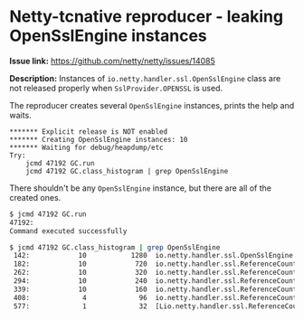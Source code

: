 # Netty-tcnative reproducer - leaking OpenSslEngine instances

**Issue link:** https://github.com/netty/netty/issues/14085

**Description:** Instances of `io.netty.handler.ssl.OpenSslEngine` class are not released properly when `SslProvider.OPENSSL` is used.

The reproducer creates several `OpenSslEngine` instances, prints the help and waits.

```
******* Explicit release is NOT enabled
******* Creating OpenSslEngine instances: 10
******* Waiting for debug/heapdump/etc
Try:
    jcmd 47192 GC.run
    jcmd 47192 GC.class_histogram | grep OpenSslEngine
```

There shouldn't be any `OpenSslEngine` instance, but there are all of the created ones.

```bash
$ jcmd 47192 GC.run
47192:
Command executed successfully

$ jcmd 47192 GC.class_histogram | grep OpenSslEngine
 142:            10           1280  io.netty.handler.ssl.OpenSslEngine
 182:            10            720  io.netty.handler.ssl.ReferenceCountedOpenSslEngine$DefaultOpenSslSession
 262:            10            320  io.netty.handler.ssl.ReferenceCountedOpenSslEngine$2
 294:            10            240  io.netty.handler.ssl.ReferenceCountedOpenSslEngine$1
 339:            10            160  io.netty.handler.ssl.ReferenceCountedOpenSslContext$DefaultOpenSslEngineMap
 408:             4             96  io.netty.handler.ssl.ReferenceCountedOpenSslEngine$HandshakeState
 577:             1             32  [Lio.netty.handler.ssl.ReferenceCountedOpenSslEngine$HandshakeState;
```
